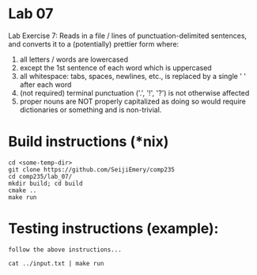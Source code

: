 # Lab 07

Lab Exercise 7: Reads in a file / lines of punctuation-delimited sentences, and converts it to a (potentially) prettier form where:
1) all letters / words are lowercased
2) except the 1st sentence of each word which is uppercased
3) all whitespace: tabs, spaces, newlines, etc., is replaced by a single ' ' after each word
4) (not required) terminal punctuation ('.', '!', '?') is not otherwise affected
5) proper nouns are NOT properly capitalized as doing so would require dictionaries or something and is non-trivial.

# Build instructions (\*nix)
    cd <some-temp-dir>
    git clone https://github.com/SeijiEmery/comp235
    cd comp235/lab_07/
    mkdir build; cd build
    cmake ..
    make run

# Testing instructions (example):
    follow the above instructions...

    cat ../input.txt | make run
